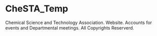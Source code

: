 # CheSTA_Temp
Chemical Science and Technology Association. Website. Accounts for events and Departmental meetings.
All Copyrights Reserverd.

